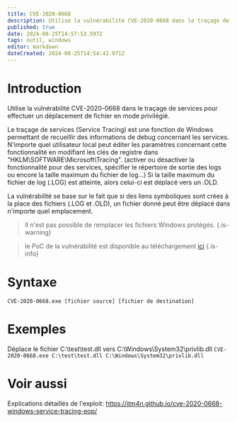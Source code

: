 ```yaml
---
title: CVE-2020-0668
description: Utilise la vulnérabilité CVE-2020-0668 dans le traçage de services pour effectuer un déplacement de fichier en mode privilégié.
published: true
date: 2024-08-25T14:57:53.597Z
tags: outil, windows
editor: markdown
dateCreated: 2024-08-25T14:54:42.971Z
---
```


# Introduction

Utilise la vulnérabilité CVE-2020-0668 dans le traçage de services pour effectuer un déplacement de fichier en mode privilégié.

Le traçage de services (Service Tracing) est une fonction de Windows permettant de recueillir des informations de debug concernant les services.
N'importe quel utilisateur local peut éditer les paramètres concernant cette fonctionnalité en modifiant les clés de registre dans "HKLM\SOFTWARE\Microsoft\Tracing". (activer ou désactiver la fonctionnalité pour des services, spécifier le répertoire de sortie des logs ou encore la taille maximum du fichier de log...)
Si la taille maximum du fichier de log (.LOG) est atteinte, alors celui-ci est déplacé vers un .OLD.

La vulnérabilité se base sur le fait que si des liens symboliques sont crées à la place des fichiers (.LOG et .OLD), un fichier donné peut être déplacé dans n'importe quel emplacement.

> Il n'est pas possible de remplacer les fichiers Windows protégés.
> {.is-warning}

> le PoC de la vulnérabilité est disponible au téléchargement [ici](https://github.com/RedCursorSecurityConsulting/CVE-2020-0668)
> {.is-info}

# Syntaxe

`CVE-2020-0668.exe [fichier source] [fichier de destination]`

# Exemples

Déplace le fichier C:\test\test.dll vers C:\Windows\System32\privlib.dll
`CVE-2020-0668.exe C:\test\test.dll C:\Windows\System32\privlib.dll`

# Voir aussi

Explications détaillés de l'exploit:
https://itm4n.github.io/cve-2020-0668-windows-service-tracing-eop/
